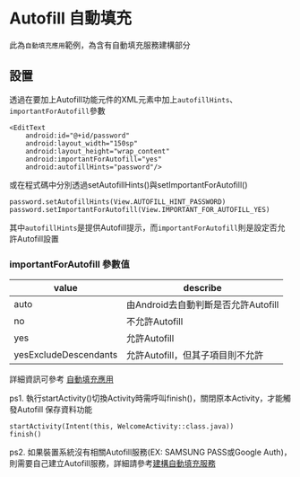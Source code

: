 # Autofill 自動填充

此為`自動填充應用`範例，為含有自動填充服務建構部分

## 設置

透過在要加上Autofill功能元件的XML元素中加上`autofillHints`、`importantForAutofill`參數

```
<EditText
    android:id="@+id/password"
    android:layout_width="150sp"
    android:layout_height="wrap_content"
    android:importantForAutofill="yes"
    android:autofillHints="password"/>
```

或在程式碼中分別透過setAutofillHints()與setImportantForAutofill()

```
password.setAutofillHints(View.AUTOFILL_HINT_PASSWORD)
password.setImportantForAutofill(View.IMPORTANT_FOR_AUTOFILL_YES)
```

其中`autofillHints`是提供Autofill提示，而`importantForAutofill`則是設定否允許Autofill設置

### importantForAutofill 參數值

|value|describe|
|-|-|
|auto|由Android去自動判斷是否允許Autofill|
|no|不允許Autofill|
|yes|允許Autofill|
|yesExcludeDescendants|允許Autofill，但其子項目則不允許|

詳細資訊可參考 [自動填充應用](https://developer.android.com/guide/topics/text/autofill-optimize)

ps1. 執行startActivity()切換Activity時需呼叫finish()，關閉原本Activity，才能觸發Autofill 保存資料功能

```
startActivity(Intent(this, WelcomeActivity::class.java))
finish()
```

ps2. 如果裝置系統沒有相關Autofill服務(EX: SAMSUNG PASS或Google Auth)，則需要自己建立Autofill服務，詳細請參考[建構自動填充服務](https://developer.android.com/guide/topics/text/autofill-optimize)
